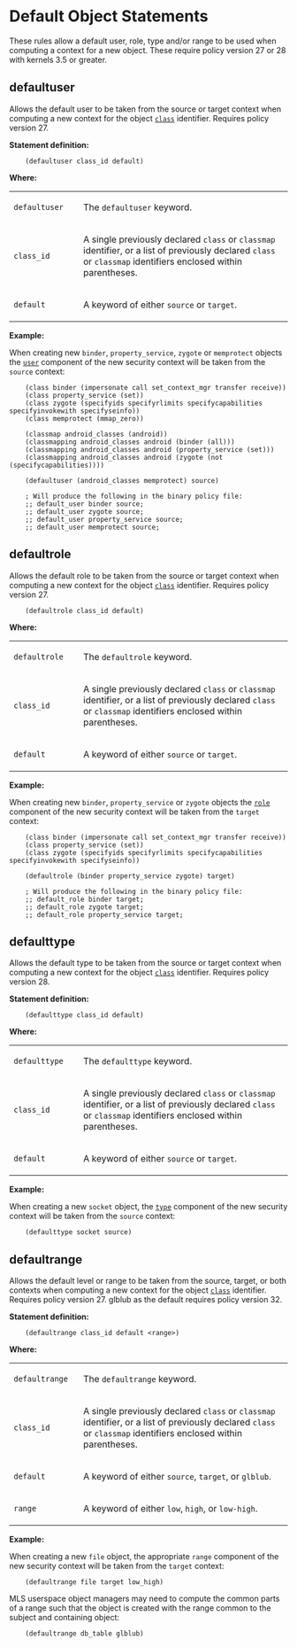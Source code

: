 Default Object Statements
=========================

These rules allow a default user, role, type and/or range to be used when computing a context for a new object. These require policy version 27 or 28 with kernels 3.5 or greater.

defaultuser
-----------

Allows the default user to be taken from the source or target context when computing a new context for the object [`class`](cil_class_and_permission_statements.md#class) identifier. Requires policy version 27.

**Statement definition:**

```secil
    (defaultuser class_id default)
```

**Where:**

<table>
<colgroup>
<col width="25%" />
<col width="75%" />
</colgroup>
<tbody>
<tr class="odd">
<td align="left"><p><code>defaultuser</code></p></td>
<td align="left"><p>The <code>defaultuser</code> keyword.</p></td>
</tr>
<tr class="even">
<td align="left"><p><code>class_id</code></p></td>
<td align="left"><p>A single previously declared <code>class</code> or <code>classmap</code> identifier, or a list of previously declared <code>class</code> or <code>classmap</code> identifiers enclosed within parentheses.</p></td>
</tr>
<tr class="odd">
<td align="left"><p><code>default</code></p></td>
<td align="left"><p>A keyword of either <code>source</code> or <code>target</code>.</p></td>
</tr>
</tbody>
</table>

**Example:**

When creating new `binder`, `property_service`, `zygote` or `memprotect` objects the [`user`](cil_user_statements.md#user) component of the new security context will be taken from the `source` context:

```secil
    (class binder (impersonate call set_context_mgr transfer receive))
    (class property_service (set))
    (class zygote (specifyids specifyrlimits specifycapabilities specifyinvokewith specifyseinfo))
    (class memprotect (mmap_zero))

    (classmap android_classes (android))
    (classmapping android_classes android (binder (all)))
    (classmapping android_classes android (property_service (set)))
    (classmapping android_classes android (zygote (not (specifycapabilities))))

    (defaultuser (android_classes memprotect) source)

    ; Will produce the following in the binary policy file:
    ;; default_user binder source;
    ;; default_user zygote source;
    ;; default_user property_service source;
    ;; default_user memprotect source;
```

defaultrole
-----------

Allows the default role to be taken from the source or target context when computing a new context for the object [`class`](cil_class_and_permission_statements.md#class) identifier. Requires policy version 27.

```secil
    (defaultrole class_id default)
```

**Where:**

<table>
<colgroup>
<col width="25%" />
<col width="75%" />
</colgroup>
<tbody>
<tr class="odd">
<td align="left"><p><code>defaultrole</code></p></td>
<td align="left"><p>The <code>defaultrole</code> keyword.</p></td>
</tr>
<tr class="even">
<td align="left"><p><code>class_id</code></p></td>
<td align="left"><p>A single previously declared <code>class</code> or <code>classmap</code> identifier, or a list of previously declared <code>class</code> or <code>classmap</code> identifiers enclosed within parentheses.</p></td>
</tr>
<tr class="odd">
<td align="left"><p><code>default</code></p></td>
<td align="left"><p>A keyword of either <code>source</code> or <code>target</code>.</p></td>
</tr>
</tbody>
</table>

**Example:**

When creating new `binder`, `property_service` or `zygote` objects the [`role`](cil_role_statements.md#role) component of the new security context will be taken from the `target` context:

```secil
    (class binder (impersonate call set_context_mgr transfer receive))
    (class property_service (set))
    (class zygote (specifyids specifyrlimits specifycapabilities specifyinvokewith specifyseinfo))

    (defaultrole (binder property_service zygote) target)

    ; Will produce the following in the binary policy file:
    ;; default_role binder target;
    ;; default_role zygote target;
    ;; default_role property_service target;
```

defaulttype
-----------

Allows the default type to be taken from the source or target context when computing a new context for the object [`class`](cil_class_and_permission_statements.md#class) identifier. Requires policy version 28.

**Statement definition:**

```secil
    (defaulttype class_id default)
```

**Where:**

<table>
<colgroup>
<col width="25%" />
<col width="75%" />
</colgroup>
<tbody>
<tr class="odd">
<td align="left"><p><code>defaulttype</code></p></td>
<td align="left"><p>The <code>defaulttype</code> keyword.</p></td>
</tr>
<tr class="even">
<td align="left"><p><code>class_id</code></p></td>
<td align="left"><p>A single previously declared <code>class</code> or <code>classmap</code> identifier, or a list of previously declared <code>class</code> or <code>classmap</code> identifiers enclosed within parentheses.</p></td>
</tr>
<tr class="odd">
<td align="left"><p><code>default</code></p></td>
<td align="left"><p>A keyword of either <code>source</code> or <code>target</code>.</p></td>
</tr>
</tbody>
</table>

**Example:**

When creating a new `socket` object, the [`type`](cil_type_statements.md#type) component of the new security context will be taken from the `source` context:

```secil
    (defaulttype socket source)
```

defaultrange
------------

Allows the default level or range to be taken from the source, target, or both contexts when computing a new context for the object [`class`](cil_class_and_permission_statements.md#class) identifier. Requires policy version 27. glblub as the default requires policy version 32.

**Statement definition:**

```secil
    (defaultrange class_id default <range>)
```

**Where:**

<table>
<colgroup>
<col width="25%" />
<col width="75%" />
</colgroup>
<tbody>
<tr class="odd">
<td align="left"><p><code>defaultrange</code></p></td>
<td align="left"><p>The <code>defaultrange</code> keyword.</p></td>
</tr>
<tr class="even">
<td align="left"><p><code>class_id</code></p></td>
<td align="left"><p>A single previously declared <code>class</code> or <code>classmap</code> identifier, or a list of previously declared <code>class</code> or <code>classmap</code> identifiers enclosed within parentheses.</p></td>
</tr>
<tr class="odd">
<td align="left"><p><code>default</code></p></td>
<td align="left"><p>A keyword of either <code>source</code>, <code>target</code>, or <code>glblub</code>.</p></td>
</tr>
<tr class="even">
<td align="left"><p><code>range</code></p></td>
<td align="left"><p>A keyword of either <code>low</code>, <code>high</code>, or <code>low-high</code>.</p></td>
</tr>
</tbody>
</table>

**Example:**

When creating a new `file` object, the appropriate `range` component of the new security context will be taken from the `target` context:

```secil
    (defaultrange file target low_high)
```

MLS userspace object managers may need to compute the common parts of a range such that the object is created with the range common to the subject and containing object:

```secil
    (defaultrange db_table glblub)
```
